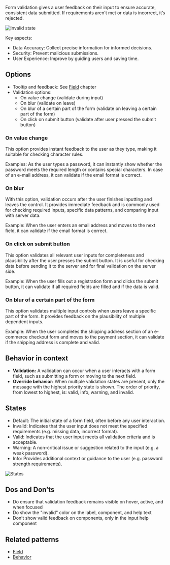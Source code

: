 Form validation gives a user feedback on their input to ensure accurate, consistent data submitted. If requirements aren’t met or data is incorrect, it’s rejected.

![Invalid state](https://www.figma.com/design/wEptRgAezDU1z80Cn3eZ0o/iX-Pattern-Illustrations?node-id=2767-5955&t=IIgjTqoOEP524yAH-4)

Key aspects:

- Data Accuracy: Collect precise information for informed decisions.
- Security: Prevent malicious submissions.
- User Experience: Improve by guiding users and saving time.

## Options
- Tooltip and feedback: See [Field](forms-field.md) chapter
- Validation options:
	- On value change (validate during input)
	- On blur (validate on leave)
	- On blur of a certain part of the form (validate on leaving a certain part of the form)
	- On click on submit button (validate after user pressed the submit button)

### On value change
This option provides instant feedback to the user as they type, making it suitable for checking character rules.

Examples: As the user types a password, it can instantly show whether the password meets the required length or contains special characters. In case of an e-mail address, it can validate if the email format is correct.

### On blur
With this option, validation occurs after the user finishes inputting and leaves the control. It provides immediate feedback and is commonly used for checking required inputs, specific data patterns, and comparing input with server data.

Example: When the user enters an email address and moves to the next field, it can validate if the email format is correct.

### On click on submit button
This option validates all relevant user inputs for completeness and plausibility after the user presses the submit button. It is useful for checking data before sending it to the server and for final validation on the server side. 

Example: When the user fills out a registration form and clicks the submit button, it can validate if all required fields are filled and if the data is valid.

### On blur of a certain part of the form
This option validates multiple input controls when users leave a specific part of the form. It provides feedback on the plausibility of multiple dependent inputs. 

Example: When the user completes the shipping address section of an e-commerce checkout form and moves to the payment section, it can validate if the shipping address is complete and valid.

## Behavior in context
- **Validation:** A validation can occur when a user interacts with a form field, such as submitting a form or moving to the next field.
- **Override behavior:** When multiple validation states are present, only the message with the highest priority state is shown. The order of priority, from lowest to highest, is: valid, info, warning, and invalid.

## States
- Default: The initial state of a form field, often before any user interaction.
- Invalid: Indicates that the user input does not meet the specified requirements (e.g. missing data, incorrect format).
- Valid: Indicates that the user input meets all validation criteria and is acceptable.
- Warning: A non-critical issue or suggestion related to the input (e.g. a weak password).
- Info: Provides additional context or guidance to the user (e.g. password strength requirements).

![States](https://www.figma.com/design/wEptRgAezDU1z80Cn3eZ0o/iX-Pattern-Illustrations?node-id=2767-5681&t=IIgjTqoOEP524yAH-4)

## Dos and Don’ts
- Do ensure that validation feedback remains visible on hover, active, and when focused
- Do show the "invalid" color on the label, component, and help text
- Don’t show valid feedback on components, only in the input help component

## Related patterns
- [Field](forms-field.md)
- [Behavior](forms-behavior.md)
